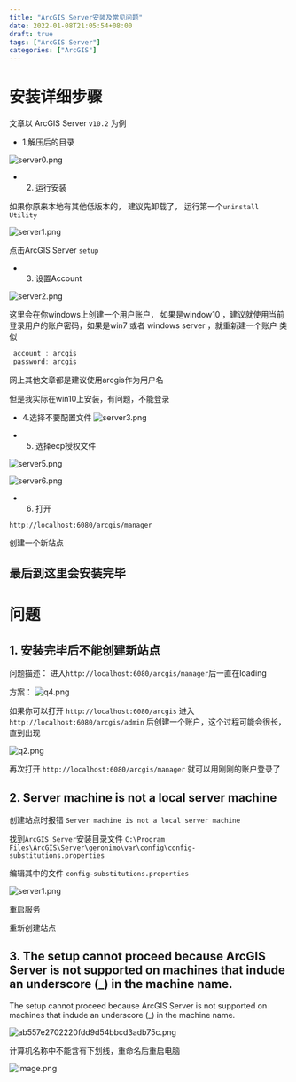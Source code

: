 ```yaml
---
title: "ArcGIS Server安装及常见问题"
date: 2022-01-08T21:05:54+08:00
draft: true
tags: ["ArcGIS Server"]
categories: ["ArcGIS"]
---
```


# 安装详细步骤

文章以 ArcGIS Server `v10.2` 为例

- 1.解压后的目录

![server0.png](https://p1-juejin.byteimg.com/tos-cn-i-k3u1fbpfcp/aa0671f75bc84698b0f93f437f16638e~tplv-k3u1fbpfcp-watermark.image?)

- 2. 运行安装

如果你原来本地有其他低版本的， 建议先卸载了， 运行第一个`uninstall Utility`


![server1.png](https://p6-juejin.byteimg.com/tos-cn-i-k3u1fbpfcp/195bd22000af4cca98810832a8a70ad8~tplv-k3u1fbpfcp-watermark.image?)

点击ArcGIS Server  `setup`

- 3. 设置Account 

![server2.png](https://p1-juejin.byteimg.com/tos-cn-i-k3u1fbpfcp/f3cb79fa1e9b46f6828c5b6458139cbe~tplv-k3u1fbpfcp-watermark.image?)

这里会在你windows上创建一个用户账户， 如果是window10 ，建议就使用当前登录用户的账户密码，如果是win7 或者 windows server ，就重新建一个账户 类似

```c
 account : arcgis
 password: arcgis
```
网上其他文章都是建议使用arcgis作为用户名

但是我实际在win10上安装，有问题，不能登录


- 4.选择不要配置文件
![server3.png](https://p1-juejin.byteimg.com/tos-cn-i-k3u1fbpfcp/c58f1b3fe163474aaaaf76de3379329b~tplv-k3u1fbpfcp-watermark.image?)

- 5. 选择ecp授权文件

![server5.png](https://p1-juejin.byteimg.com/tos-cn-i-k3u1fbpfcp/a10d4ae4dfbe4678bbe9e8ac2622a15f~tplv-k3u1fbpfcp-watermark.image?)

![server6.png](https://p3-juejin.byteimg.com/tos-cn-i-k3u1fbpfcp/9496673509104014982cd7186d473ccf~tplv-k3u1fbpfcp-watermark.image?)

- 6. 打开

`http://localhost:6080/arcgis/manager`

创建一个新站点

## 最后到这里会安装完毕

# 问题

## 1. 安装完毕后不能创建新站点

问题描述： 进入`http://localhost:6080/arcgis/manager`后一直在loading

方案： 
![q4.png](https://p9-juejin.byteimg.com/tos-cn-i-k3u1fbpfcp/ce1ddb1a36644d0cb611df78942bc9ba~tplv-k3u1fbpfcp-watermark.image?)

如果你可以打开 `http://localhost:6080/arcgis`
进入 `http://localhost:6080/arcgis/admin` 后创建一个账户，这个过程可能会很长，直到出现


![q2.png](https://p9-juejin.byteimg.com/tos-cn-i-k3u1fbpfcp/f9ed22fe261e47bda14b9fc73045dacd~tplv-k3u1fbpfcp-watermark.image?)

再次打开 `http://localhost:6080/arcgis/manager` 就可以用刚刚的账户登录了

## 2. Server machine is not a local server machine

创建站点时报错 `Server machine is not a local server machine`

找到`ArcGIS Server`安装目录文件 `C:\Program Files\ArcGIS\Server\geronimo\var\config\config-substitutions.properties`

编辑其中的文件 `config-substitutions.properties`


![server1.png](https://p3-juejin.byteimg.com/tos-cn-i-k3u1fbpfcp/7c14e4aeea3342f3b1a6ed46e510212e~tplv-k3u1fbpfcp-watermark.image?)

重启服务

重新创建站点

## 3. The setup cannot proceed because ArcGIS Server is not supported on machines that indude an underscore (_) in the machine name.


The setup cannot proceed because ArcGIS Server is not supported on machines that indude an underscore (_) in the machine name.

![ab557e2702220fdd9d54bbcd3adb75c.png](https://p1-juejin.byteimg.com/tos-cn-i-k3u1fbpfcp/3013ebb6faee47fe8c662d9e2921db52~tplv-k3u1fbpfcp-watermark.image?)

计算机名称中不能含有下划线，重命名后重启电脑


![image.png](https://p1-juejin.byteimg.com/tos-cn-i-k3u1fbpfcp/e19244f4076b47228b6cffcf74a35de5~tplv-k3u1fbpfcp-watermark.image?)




